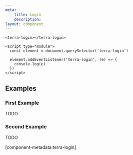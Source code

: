 ```yaml
---
meta:
    title: Login
    description:
layout: component
---
```


```html:preview
<terra-login></terra-login>

<script type="module">
  const element = document.querySelector('terra-login')

  element.addEventListener('terra-login', (e) => {
    console.log(e)
  })
</script>
```

## Examples

### First Example

TODO

### Second Example

TODO

[component-metadata:terra-login]
